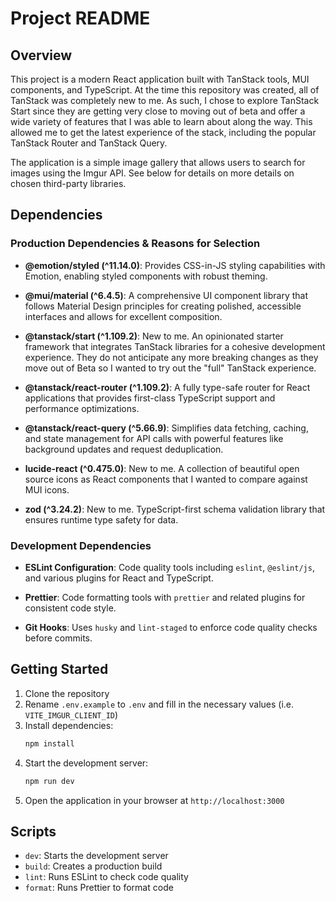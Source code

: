 # Project README

## Overview

This project is a modern React application built with TanStack tools, MUI components, and TypeScript. At the time this
repository was created, all of TanStack was completely new to me. As such, I chose to explore TanStack Start since they
are
getting very close to moving out of beta and offer a wide variety of features that I was able to learn about along
the way. This allowed me to get the latest experience of the stack, including the popular TanStack Router and TanStack
Query.

The application is a simple image gallery that allows users to search for images using the Imgur API. See below for
details on more details on chosen third-party libraries.

## Dependencies

### Production Dependencies & Reasons for Selection

- **@emotion/styled (^11.14.0)**: Provides CSS-in-JS styling capabilities with Emotion, enabling styled components with
  robust theming.

- **@mui/material (^6.4.5)**: A comprehensive UI component library that follows Material Design principles for creating
  polished, accessible interfaces and allows for excellent composition.

- **@tanstack/start (^1.109.2)**: New to me. An opinionated starter framework that integrates TanStack libraries for a
  cohesive development experience. They do not anticipate any more breaking changes as they move out of Beta so I wanted
  to try out the "full" TanStack experience.

- **@tanstack/react-router (^1.109.2)**: A fully type-safe router for React applications that provides first-class TypeScript support and performance optimizations.

- **@tanstack/react-query (^5.66.9)**: Simplifies data fetching, caching, and state management for API calls with powerful features like background updates and request deduplication.

- **lucide-react (^0.475.0)**: New to me. A collection of beautiful open source icons as React components that I wanted
  to compare against MUI icons.

- **zod (^3.24.2)**: New to me. TypeScript-first schema validation library that ensures runtime type safety for data.

### Development Dependencies

- **ESLint Configuration**: Code quality tools including `eslint`, `@eslint/js`, and various plugins for React and
  TypeScript.

- **Prettier**: Code formatting tools with `prettier` and related plugins for consistent code style.

- **Git Hooks**: Uses `husky` and `lint-staged` to enforce code quality checks before commits.

## Getting Started

1. Clone the repository
2. Rename `.env.example` to `.env` and fill in the necessary values (i.e. `VITE_IMGUR_CLIENT_ID`)
3. Install dependencies:
   ```bash
   npm install
   ```
4. Start the development server:
   ```bash
   npm run dev
   ```
5. Open the application in your browser at `http://localhost:3000`

## Scripts

- `dev`: Starts the development server
- `build`: Creates a production build
- `lint`: Runs ESLint to check code quality
- `format`: Runs Prettier to format code

